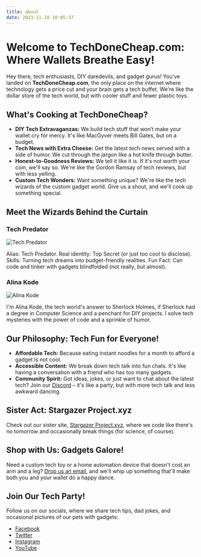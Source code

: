 ```yaml
---
title: about
date: 2023-11-18 10:05:37
---
```


# Welcome to TechDoneCheap.com: Where Wallets Breathe Easy!

Hey there, tech enthusiasts, DIY daredevils, and gadget gurus! You've landed on **TechDoneCheap.com**, the only place on the internet where technology gets a price cut and your brain gets a tech buffet. We're like the dollar store of the tech world, but with cooler stuff and fewer plastic toys.

## What's Cooking at TechDoneCheap?

- **DIY Tech Extravaganzas:** We build tech stuff that won’t make your wallet cry for mercy. It's like MacGyver meets Bill Gates, but on a budget.
- **Tech News with Extra Cheese:** Get the latest tech news served with a side of humor. We cut through the jargon like a hot knife through butter.
- **Honest-to-Goodness Reviews:** We tell it like it is. If it's not worth your coin, we'll say so. We're like the Gordon Ramsay of tech reviews, but with less yelling.
- **Custom Tech Wonders:** Want something unique? We're like the tech wizards of the custom gadget world. Give us a shout, and we'll cook up something special.

## Meet the Wizards Behind the Curtain

### Tech Predator

![Tech Predator](https://i.imgur.com/RflErrr.png)

Alias: Tech Predator. Real identity: Top Secret (or just too cool to disclose). Skills: Turning tech dreams into budget-friendly realities. Fun Fact: Can code and tinker with gadgets blindfolded (not really, but almost).

### Alina Kode

![Alina Kode](https://i.imgur.com/Q2nLmAt.png)

I'm Alina Kode, the tech world's answer to Sherlock Holmes, if Sherlock had a degree in Computer Science and a penchant for DIY projects. I solve tech mysteries with the power of code and a sprinkle of humor.

## Our Philosophy: Tech Fun for Everyone!

- **Affordable Tech:** Because eating instant noodles for a month to afford a gadget is not cool.
- **Accessible Content:** We break down tech talk into fun chats. It's like having a conversation with a friend who has too many gadgets.
- **Community Spirit:** Got ideas, jokes, or just want to chat about the latest tech? Join our [Discord](#) – it's like a party, but with more tech talk and less awkward dancing.

## Sister Act: Stargazer Project.xyz

Check out our sister site, [Stargazer Project.xyz](#), where we code like there's no tomorrow and occasionally break things (for science, of course).

## Shop with Us: Gadgets Galore!

Need a custom tech toy or a home automation device that doesn't cost an arm and a leg? [Drop us an email](mailto:cojovi@techdonecheap.com), and we'll whip up something that'll make both you and your wallet do a happy dance.

## Join Our Tech Party!

Follow us on our socials, where we share tech tips, dad jokes, and occasional pictures of our pets with gadgets:

- [Facebook](#)
- [Twitter](#)
- [Instagram](#)
- [YouTube](#)